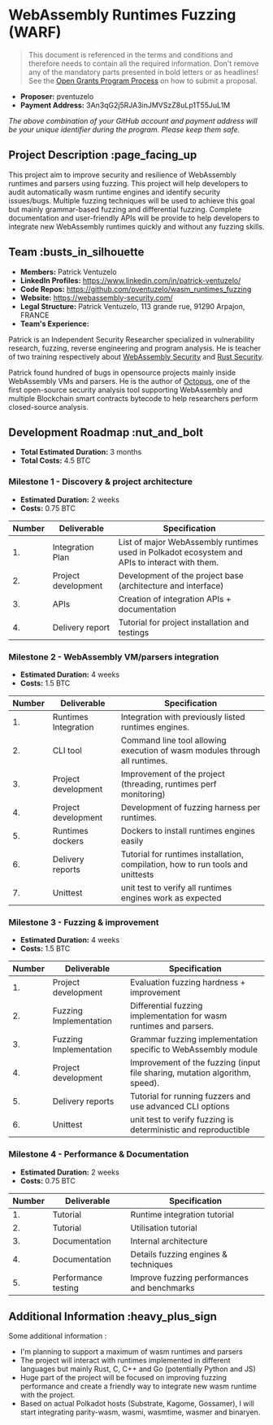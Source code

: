 # WebAssembly Runtimes Fuzzing (WARF)

> This document is referenced in the terms and conditions and therefore needs to contain all the required information. Don't remove any of the mandatory parts presented in bold letters or as headlines! See the [Open Grants Program Process](https://github.com/w3f/Open-Grants-Program/blob/master/README_2.md) on how to submit a proposal.

* **Proposer:** pventuzelo
* **Payment Address:** 3An3qG2j5RJA3inJMVSzZ8uLp1T55JuL1M

*The above combination of your GitHub account and payment address will be your unique identifier during the program. Please keep them safe.*

## Project Description :page_facing_up

This project aim to improve security and resilience of WebAssembly runtimes and parsers using fuzzing. This project will help developers to audit automatically wasm runtime engines and identify security issues/bugs. Multiple fuzzing techniques will be used to achieve this goal but mainly grammar-based fuzzing and differential fuzzing. Complete documentation and user-friendly APIs will be provide to help developers to integrate new WebAssembly runtimes quickly and without any fuzzing skills.

## Team :busts_in_silhouette

* **Members:** Patrick Ventuzelo
* **LinkedIn Profiles:** <https://www.linkedin.com/in/patrick-ventuzelo/>
* **Code Repos:** <https://github.com/pventuzelo/wasm_runtimes_fuzzing>
* **Website:** <https://webassembly-security.com/>
* **Legal Structure:** Patrick Ventuzelo, 113 grande rue, 91290 Arpajon, FRANCE
* **Team's Experience:**

Patrick is an Independent Security Researcher specialized in vulnerability research, fuzzing, reverse engineering and program analysis. He is teacher of two training respectively about [WebAssembly Security](https://webassembly-security.com/wasm-security-training/) and [Rust Security](https://webassembly-security.com/rust-security-training/).

Patrick found hundred of bugs in opensource projects mainly inside WebAssembly VMs and parsers. He is the author of [Octopus](https://github.com/pventuzelo/octopus), one of the first open-source security analysis tool supporting WebAssembly and multiple Blockchain smart contracts bytecode to help researchers perform closed-source analysis.

## Development Roadmap :nut_and_bolt

* **Total Estimated Duration:** 3 months
* **Total Costs:** 4.5 BTC

### Milestone 1 - Discovery & project architecture

* **Estimated Duration:** 2 weeks
* **Costs:** 0.75 BTC

| Number | Deliverable | Specification |
| ------------- | ------------- | ------------- |
| 1. | Integration Plan | List of major WebAssembly runtimes used in Polkadot ecosystem and APIs to interact with them. |  
| 2.  | Project development | Development of the project base (architecture and interface) |  
| 3.  | APIs | Creation of integration APIs + documentation |
| 4.  | Delivery report | Tutorial for project installation and testings |

### Milestone 2 - WebAssembly VM/parsers integration

* **Estimated Duration:** 4 weeks
* **Costs:** 1.5 BTC

| Number | Deliverable | Specification |
| ------------- | ------------- | ------------- |
| 1.  | Runtimes Integration | Integration with previously listed runtimes engines. |  
| 2.  | CLI tool | Command line tool allowing execution of wasm modules through all runtimes. |  
| 3.  | Project development | Improvement of the project (threading, runtimes perf monitoring) |  
| 4.  | Project development | Development of fuzzing harness per runtimes. |
| 5.  | Runtimes dockers | Dockers to install runtimes engines easily |
| 6.  | Delivery reports | Tutorial for runtimes installation, compilation, how to run tools and unittests |
| 7.  | Unittest | unit test to verify all runtimes engines work as expected |  

### Milestone 3 - Fuzzing & improvement

* **Estimated Duration:** 4 weeks
* **Costs:** 1.5 BTC

| Number | Deliverable | Specification |
| ------------- | ------------- | ------------- |
| 1.  | Project development | Evaluation fuzzing hardness + improvement |
| 2.  | Fuzzing Implementation | Differential fuzzing implementation for wasm runtimes and parsers. |
| 3.  | Fuzzing Implementation | Grammar fuzzing implementation specific to WebAssembly module |
| 4.  | Project development | Improvement of the fuzzing (input file sharing, mutation algorithm, speed). |
| 5.  | Delivery reports | Tutorial for running fuzzers and use advanced CLI options |
| 6.  | Unittest | unit test to verify fuzzing is deterministic and reproductible |  

### Milestone 4 - Performance & Documentation

* **Estimated Duration:** 2 weeks
* **Costs:** 0.75 BTC

| Number | Deliverable | Specification |
| ------------- | ------------- | ------------- |
| 1.  | Tutorial | Runtime integration tutorial |
| 2.  | Tutorial | Utilisation tutorial |
| 3.  | Documentation | Internal architecture |
| 4.  | Documentation | Details fuzzing engines & techniques |
| 5.  | Performance testing | Improve fuzzing performances and benchmarks |

## Additional Information :heavy_plus_sign

Some additional information :

* I'm planning to support a maximum of wasm runtimes and parsers
* The project will interact with runtimes implemented in different languages but mainly Rust, C, C++ and Go (potentially Python and JS)
* Huge part of the project will be focused on improving fuzzing performance and create a friendly way to integrate new wasm runtime with the project.
* Based on actual Polkadot hosts (Substrate, Kagome, Gossamer), I will start integrating parity-wasm, wasmi, wasmtime, wasmer and binaryen.
